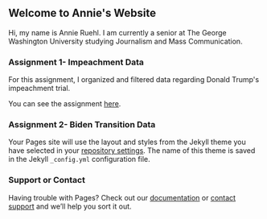 ## Welcome to Annie's Website

Hi, my name is Annie Ruehl. I am currently a senior at The George Washington University studying Journalism and Mass Communication.

### Assignment 1- Impeachment Data

For this assignment, I organized and filtered data regarding Donald Trump's impeachment trial. 

You can see the assignment [here](https://annieruehl.github.io/hw1/).

### Assignment 2- Biden Transition Data

Your Pages site will use the layout and styles from the Jekyll theme you have selected in your [repository settings](https://github.com/annieruehl/annieruehl.github.io/settings). The name of this theme is saved in the Jekyll `_config.yml` configuration file.

### Support or Contact

Having trouble with Pages? Check out our [documentation](https://docs.github.com/categories/github-pages-basics/) or [contact support](https://github.com/contact) and we’ll help you sort it out.
